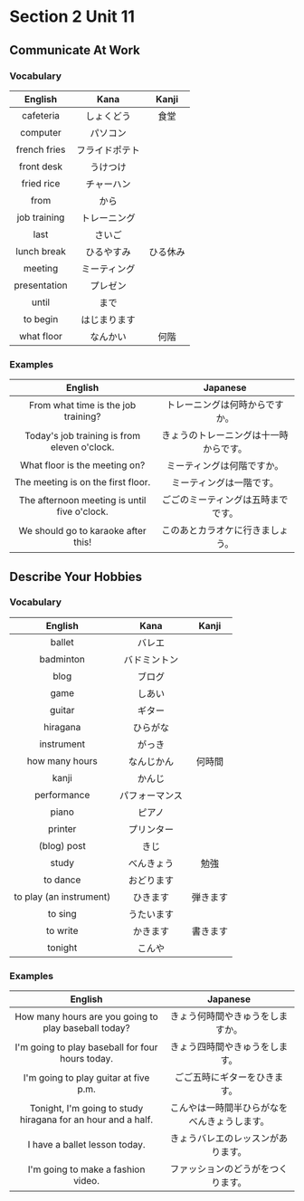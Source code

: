 # Section 2 Unit 11
## Communicate At Work
### Vocabulary
| English | Kana | Kanji |
|:-------:|:----:|:-----:|
| cafeteria | しょくどう | 食堂 |
| computer | パソコン | |
| french fries | フライドポテト | |
| front desk | うけつけ | |
| fried rice | チャーハン | |
| from | から | |
| job training | トレーニング | |
| last | さいご | |
| lunch break | ひるやすみ | ひる休み |
| meeting | ミーティング | |
| presentation | プレゼン | |
| until | まで | |
| to begin | はじまります | |
| what floor | なんかい | 何階 |

### Examples
| English | Japanese |
|:-------:|:--------:|
| From what time is the job training? | トレーニングは何時からですか。 |
| Today's job training is from eleven o'clock. | きょうのトレーニングは十一時からです。 |
| What floor is the meeting on? | ミーティングは何階ですか。 |
| The meeting is on the first floor. | ミーティングは一階です。 |
| The afternoon meeting is until five o'clock. | ごごのミーティングは五時までです。 |
| We should go to karaoke after this! | このあとカラオケに行きましょう。 |

## Describe Your Hobbies
### Vocabulary
| English | Kana | Kanji |
|:-------:|:----:|:-----:|
| ballet | バレエ | |
| badminton | バドミントン | |
| blog | ブログ | |
| game | しあい | |
| guitar | ギター | |
| hiragana | ひらがな | |
| instrument | がっき | |
| how many hours | なんじかん | 何時間 |
| kanji | かんじ | |
| performance | パフォーマンス | |
| piano | ピアノ | |
| printer | プリンター | |
| (blog) post | きじ | |
| study | べんきょう | 勉強 |
| to dance | おどります | |
| to play (an instrument) | ひきます | 弾きます |
| to sing | うたいます | |
| to write | かきます | 書きます |
| tonight | こんや | |

### Examples
| English | Japanese |
|:-------:|:--------:|
| How many hours are you going to play baseball today? | きょう何時間やきゅうをしますか。 |
| I'm going to play baseball for four hours today. | きょう四時間やきゅうをします。 |
| I'm going to play guitar at five p.m. | ごご五時にギターをひきます。 |
| Tonight, I'm going to study hiragana for an hour and a half. | こんやは一時間半ひらがなをべんきょうします。 |
| I have a ballet lesson today. |  きょうバレエのレッスンがあります。 |
| I'm going to make a fashion video. | ファッションのどうがをつくります。 |
